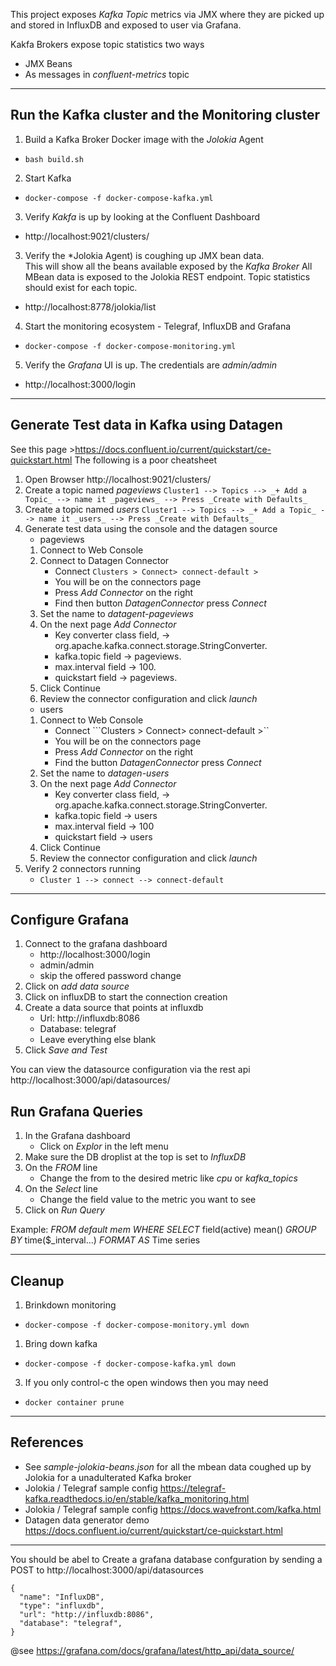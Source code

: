 This project exposes _Kafka Topic_ metrics via JMX where they are picked up and stored in InfluxDB and exposed to user via Grafana.

Kakfa Brokers expose topic statistics two ways
* JMX Beans
* As messages in  _confluent-metrics_ topic

-----------------

## Run the Kafka cluster and the Monitoring cluster
1. Build a Kafka Broker Docker image with the _Jolokia_ Agent
  *  ``` bash build.sh ```
2. Start Kafka
  *  ```docker-compose -f docker-compose-kafka.yml```
3. Verify *Kakfa* is up by looking at the Confluent Dashboard
  * http://localhost:9021/clusters/
3. Verify the *Jolokia Agent) is coughing up JMX bean data.  
This will show all the beans available exposed by the _Kafka Broker_
All MBean data is exposed to the Jolokia REST endpoint. Topic statistics should exist for each topic.  
  * http://localhost:8778/jolokia/list
4. Start the monitoring ecosystem - Telegraf, InfluxDB and Grafana
  * ```docker-compose -f docker-compose-monitoring.yml```
5. Verify the _Grafana_ UI is up.  The credentials are _admin/admin_
  * http://localhost:3000/login 

-----------------

## Generate Test data in Kafka using Datagen
See this page >https://docs.confluent.io/current/quickstart/ce-quickstart.html The following is a poor cheatsheet
1. Open Browser 
      http://localhost:9021/clusters/ 
1. Create a topic named _pageviews_
      ```Cluster1 --> Topics --> _+ Add a Topic_ --> name it _pageviews_ --> Press _Create with Defaults_ ```
1. Create a topic named _users_
      ```Cluster1 --> Topics --> _+ Add a Topic_ --> name it _users_ --> Press _Create with Defaults_ ```
1. Generate test data using the console and the datagen source
    * pageviews 
    1. Connect to Web Console
    1. Connect to Datagen Connector
       * Connect ```Clusters > Connect> connect-default >```
       * You will be on the connectors page
       * Press _Add Connector_ on the right
       * Find then button _DatagenConnector_ press _Connect_
    1. Set the name to _datagent-pageviews_
    1. On the next page _Add Connector_
        * Key converter class field, -> org.apache.kafka.connect.storage.StringConverter.
        * kafka.topic field ->  pageviews.
        * max.interval field ->  100. 
        * quickstart field ->  pageviews.
    1. Click Continue
    1. Review the connector configuration and click _launch_
    * users 
    1. Connect to Web Console
       * Connect ```Clusters > Connect> connect-default >``
       * You will be on the connectors page
       * Press _Add Connector_ on the right
       * Find the button _DatagenConnector_ press _Connect_
    1. Set the name to _datagen-users_
    1. On the next page _Add Connector_
        * Key converter class field, -> org.apache.kafka.connect.storage.StringConverter.
        * kafka.topic field ->  users
        * max.interval field ->  100 
        * quickstart field ->  users
    1. Click Continue
    1. Review the connector configuration and click _launch_
1. Verify 2 connectors running
    * ```Cluster 1 --> connect --> connect-default```
 
-----------------
## Configure Grafana
1. Connect to the grafana dashboard
    * http://localhost:3000/login
    * admin/admin
    * skip the offered password change
1. Click on _add data source_
1. Click on influxDB to start the connection creation
1. Create a data source that points at influxdb
    * Url:  http://influxdb:8086
    * Database: telegraf
    * Leave everything else blank
1. Click _Save and Test_

You can view the datasource configuration via the rest api
   http://localhost:3000/api/datasources/ 

## Run Grafana Queries
1. In the Grafana dashboard
    * Click on _Explor_ in the left menu
1. Make sure the DB droplist at the top is set to _InfluxDB_
1. On the _FROM_ line
    * Change the from to the desired metric like _cpu_ or _kafka\_topics_
1. On the _Select_ line
    * Change the field value to the metric you want to see
1. Click on _Run Query_

Example: *FROM* _default_ _mem_ *WHERE* *SELECT* field(active) mean() *GROUP BY* time($_interval...) *FORMAT AS* Time series

-----------------
## Cleanup 
1. Brinkdown monitoring
  * ```docker-compose -f docker-compose-monitory.yml down ```
1. Bring down kafka
  * ```docker-compose -f docker-compose-kafka.yml down ```
3. If you only control-c the open windows then you may need
  * ```docker container prune ```

-----------------
## References
* See _sample-jolokia-beans.json_ for all the mbean data coughed up by Jolokia for a unadulterated Kafka broker
* Jolokia / Telegraf sample config https://telegraf-kafka.readthedocs.io/en/stable/kafka_monitoring.html
* Jolokia / Telegraf sample config https://docs.wavefront.com/kafka.html
* Datagen data generator demo https://docs.confluent.io/current/quickstart/ce-quickstart.html

-----------------

You should be abel to Create a grafana database confguration by sending a POST to http://localhost:3000/api/datasources
```
{
  "name": "InfluxDB",
  "type": "influxdb",
  "url": "http://influxdb:8086",
  "database": "telegraf",
}
```
@see https://grafana.com/docs/grafana/latest/http_api/data_source/
